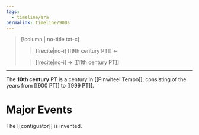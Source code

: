```yaml
---
tags:
  - timeline/era
permalink: timeline/900s
---
```

>[!column | no-title txt-c]
>>[!recite|no-i] [[9th century PT]] ←
>
>> [!recite|no-i] → [[11th century PT]]

---

The **10th century** PT is a century in [[Pinwheel Tempo]], consisting of the years from [[900 PT]] to [[999 PT]].

# Major Events
The [[contiguator]] is invented.